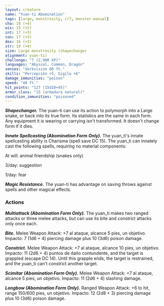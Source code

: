 ```yaml
---
layout: creature
name: "Yuan-ti Abomination"
tags: [large, monstrosity, cr7, monster-manual]
cha: 18 (+4)
wis: 15 (+2)
int: 17 (+3)
con: 17 (+3)
dex: 16 (+3)
str: 19 (+4)
size: Large monstrosity (shapechanger
alignment: yuan-ti)
challenge: "7 (2,900 XP)"
languages: "Abyssal, Common, Dragón"
senses: "darkvision 60 ft."
skills: "Percepción +5, Sigilo +6"
damage_immunities: "poison"
speed: "40 ft."
hit_points: "127 (15d10+45)"
armor_class: "15 (armadura natural)"
condition_immunities: "poisoned"
---
```


***Shapechanger.*** The yuan-ti can use its action to polymorph into a Large snake, or back into its true form. Its statistics are the same in each form. Any equipment it is wearing or carrying isn't transformed. It doesn't change form if it dies.

***Innate Spellcasting (Abomination Form Only).*** The yuan_ti's innate spellcasting ability is Charisma (spell save DC 15). The yuan_ti can innately cast the following spells, requiring no material components:

At will: animal friendship (snakes only)

3/day: suggestion

1/day: fear

***Magic Resistance.*** The yuan-ti has advantage on saving throws against spells and other magical effects.

### Actions

***Multiattack (Abomination Form Only).*** The yuan_ti makes two ranged attacks or three melee attacks, but can use its bite and constrict attacks only once each.

***Bite.*** Melee Weapon Attack: +7 al ataque, alcance 5 pies, un objetivo. Impacto: 7 (1d6 + 4) piercing damage plus 10 (3d6) poison damage.

***Constrict.*** Melee Weapon Attack: +7 al ataque, alcance 10 pies, un objetivo. Impacto: 11 (2d6 + 4) puntos de daño contundente, and the target is grappled (escape DC 14). Until this grapple ends, the target is restrained, and the yuan_ti can't constrict another target.

***Scimitar (Abomination Form Only).*** Melee Weapon Attack: +7 al ataque, alcance 5 pies, un objetivo. Impacto: 11 (2d6 + 4) slashing damage.

***Longbow (Abomination Form Only).*** Ranged Weapon Attack: +6 to hit, range 150/600 pies, un objetivo. Impacto: 12 (2d8 + 3) piercing damage plus 10 (3d6) poison damage.
